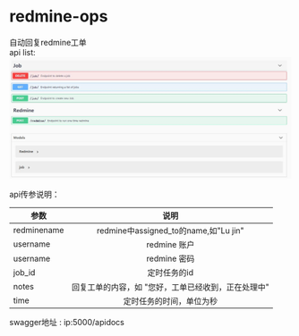 # redmine-ops
自动回复redmine工单   
api list:
![swagger](img/swagger.jpg)

api传参说明：  

参数|说明
--|:--:
redminename|redmine中assigned_to的name,如"Lu jin"
username|redmine 账户
username|redmine 密码
job_id|定时任务的id
notes|回复工单的内容，如 "您好，工单已经收到，正在处理中"
time|定时任务的时间，单位为秒



swagger地址 : ip:5000/apidocs
